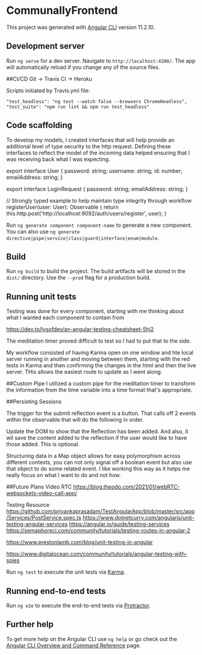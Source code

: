 # CommunallyFrontend

This project was generated with [Angular CLI](https://github.com/angular/angular-cli) version 11.2.10.

## Development server

Run `ng serve` for a dev server. Navigate to `http://localhost:4200/`. The app will automatically reload if you change any of the source files.

##CI/CD
Git -> Travis CI -> Heroku

Scripts initiated by Travis.yml file:

    "test_headless": "ng test --watch false --browsers ChromeHeadless",
    "test_suite": "npm run lint && npm run test_headless"



## Code scaffolding

To develop my models, I created interfaces that will help provide an 
additional level of type security to the http request. Defining these 
interfaces to reflect the model of the incoming data helped ensuring that I 
was receiving back what I was expecting.

export interface User {
password: string;
username: string;
id: number;
emailAddress: string;
}

export interface LoginRequest {
password: string;
emailAddress: string;
}

// Strongly typed example to help maintain type integrity through workflow
registerUser(user: User): Observable<User> {
return this.http.post<User>('http://localhost:9092/auth/users/register', user);
}


Run `ng generate component component-name` to generate a new component. You can also use `ng generate directive|pipe|service|class|guard|interface|enum|module`.

## Build

Run `ng build` to build the project. The build artifacts will be stored in the `dist/` directory. Use the `--prod` flag for a production build.

## Running unit tests

Testing was done for every component, starting with me thinking about what I 
wanted each component to contain from

https://dev.to/lysofdev/an-angular-testing-cheatsheet-5hj2

The meditation timer proved difficult to test so I had to put that to the side.

My workflow consisted of having Karma open on one window and hte local 
server running in another and moving between them, starting with the red 
tests in Karma and then confirming the changes in the html and then the live 
server. THis allows the easiest route to update as I went along. 

##Custom Pipe
I utilized a custom pipe for the meditation timer to transform the 
information from the time variable into a time format that's appropriate.

##Persisting Sessions

The trigger for the submit reflection event is a button. That calls off 2 events within the observable that will do the following in order.

Update the DOM to show that the Reflection has been added.  And also, it wil save the content added to the reflection if the user would like to have those added. This is optional.

Structuring data in a Map object allows for easy polymorphism across different contexts, you can not only signal off a boolean event but also use that object to do some related event. I like working this way as it helps me really focus on what I want to do and not how.




##Future Plans
Video RTC
https://blog.theodo.com/2021/01/webRTC-websockets-video-call-app/


Testing Resource
https://github.com/priyankaprasadam/TestAngularApp/blob/master/src/app/Services/PostService.spec.ts
https://www.dotnetcurry.com/angularjs/unit-testing-angular-services
https://angular.io/guide/testing-services
https://semaphoreci.com/community/tutorials/testing-routes-in-angular-2

https://www.prestonlamb.com/blog/unit-testing-in-angular

https://www.digitalocean.com/community/tutorials/angular-testing-with-spies

Run `ng test` to execute the unit tests via [Karma](https://karma-runner.github.io).

## Running end-to-end tests

Run `ng e2e` to execute the end-to-end tests via [Protractor](http://www.protractortest.org/).

## Further help

To get more help on the Angular CLI use `ng help` or go check out the [Angular CLI Overview and Command Reference](https://angular.io/cli) page.
